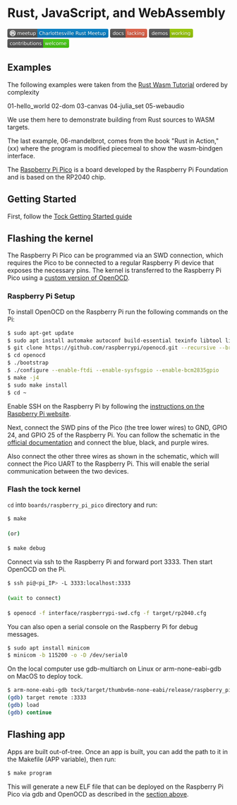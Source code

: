 Rust, JavaScript, and WebAssembly
=================================

<img src="doc/logo-meetup-Charlottesville_Rust_Meetup-blue.svg" width="229" height="20"> <img src="doc/docs-lacking-red.svg" width="84" height="20"> <img src="doc/demos-working-green.svg" width="100" height="20"> <img src="doc/contributions-welcome-brightgreen.svg" width="140" heigt="20">

## Examples
The following examples were taken from the [Rust Wasm Tutorial](https://www.raspberrypi.org/products/raspberry-pi-pico/) ordered by complexity

  01-hello_world
  02-dom
  03-canvas
  04-julia_set
  05-webaudio

We use them here to demonstrate building from Rust sources
to WASM targets.

The last example, 06-mandelbrot, comes from the book
"Rust in Action,"(xx) where the program is modified piecemeal
to show the wasm-bindgen interface.





The [Raspberry Pi Pico](https://www.raspberrypi.org/products/raspberry-pi-pico/) is a
board developed by the Raspberry Pi Foundation and is based on the RP2040 chip.

## Getting Started

First, follow the [Tock Getting Started guide](../../doc/Getting_Started.md)

## Flashing the kernel

The Raspberry Pi Pico can be programmed via an SWD connection, which requires the Pico to be connected to a regular Raspberry Pi device that exposes the necessary pins. The kernel is transferred to the Raspberry Pi Pico using a [custom version of OpenOCD](https://github.com/raspberrypi/openocd).

### Raspberry Pi Setup

To install OpenOCD on the Raspberry Pi run the following commands on the Pi:
```bash
$ sudo apt-get update
$ sudo apt install automake autoconf build-essential texinfo libtool libftdi-dev libusb-1.0-0-dev git
$ git clone https://github.com/raspberrypi/openocd.git --recursive --branch rp2040 --depth=1
$ cd openocd
$ ./bootstrap
$ ./configure --enable-ftdi --enable-sysfsgpio --enable-bcm2835gpio
$ make -j4
$ sudo make install
$ cd ~
```

Enable SSH on the Raspberry Pi by following the [instructions on the Raspberry Pi website](https://www.raspberrypi.org/documentation/remote-access/ssh/).

Next, connect the SWD pins of the Pico (the tree lower wires) to GND, GPIO 24, and GPIO 25 of the Raspberry Pi. You can follow the schematic in the [official documentation](https://datasheets.raspberrypi.org/pico/getting-started-with-pico.pdf#%5B%7B%22num%22%3A22%2C%22gen%22%3A0%7D%2C%7B%22name%22%3A%22XYZ%22%7D%2C115%2C431.757%2Cnull%5D) and connect the blue, black, and purple wires.

Also connect the other three wires as shown in the schematic, which will connect the Pico UART to the Raspberry Pi. This will enable the serial communication between the two devices.
### Flash the tock kernel

`cd` into `boards/raspberry_pi_pico` directory and run:

```bash
$ make

(or)

$ make debug
```

Connect via ssh to the Raspberry Pi and forward port 3333. Then start OpenOCD on the Pi.
```bash
$ ssh pi@<pi_IP> -L 3333:localhost:3333

(wait to connect)

$ openocd -f interface/raspberrypi-swd.cfg -f target/rp2040.cfg
```
You can also open a serial console on the Raspberry Pi for debug messages.
```bash
$ sudo apt install minicom
$ minicom -b 115200 -o -D /dev/serial0
```

On the local computer use gdb-multiarch on Linux or arm-none-eabi-gdb on MacOS to deploy tock.
```bash
$ arm-none-eabi-gdb tock/target/thumbv6m-none-eabi/release/raspberry_pi_pico.elf
(gdb) target remote :3333
(gdb) load
(gdb) continue
```
## Flashing app

Apps are built out-of-tree. Once an app is built, you can add the path to it in the Makefile (APP variable), then run:
```bash
$ make program
```

This will generate a new ELF file that can be deployed on the Raspberry Pi Pico via gdb and OpenOCD as described in the [section above](#flash-the-tock-kernel).
